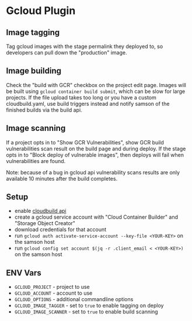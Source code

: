 # Gcloud Plugin

## Image tagging

Tag gcloud images with the stage permalink they deployed to, so developers can pull down the "production" image.

## Image building

Check the "build with GCR" checkbox on the project edit page.
Images will be built using `gcloud container build submit`, which can be slow for large projects.
If the file upload takes too long or you have a custom cloudbuild.yaml, use build triggers instead and
notify samson of the finished builds via the build api.

## Image scanning

If a project opts in to "Show GCR Vulnerabilities", show GCR build vulnerabilities scan result on the build page and during deploy.
If the stage opts in to "Block deploy of vulnerable images", then deploys will fail when vulnerabilities are found.

Note: because of a bug in gcloud api vulnerability scans results are only available 10 minutes after the build completes.

## Setup

 - enable [cloudbuild api](https://console.cloud.google.com/apis/api/cloudbuild.googleapis.com/overview)
 - create a gcloud service account with "Cloud Container Builder" and "Storage Object Creator"
 - download credentials for that account
 - run `gcloud auth activate-service-account --key-file <YOUR-KEY>` on the samson host
 - run `gcloud config set account $(jq -r .client_email < <YOUR-KEY>)` on the samson host

## ENV Vars

  - `GCLOUD_PROJECT` - project to use
  - `GCLOUD_ACCOUNT` - account to use
  - `GCLOUD_OPTIONS` - additional commandline options
  - `GCLOUD_IMAGE_TAGGER` - set to `true` to enable tagging on deploy
  - `GCLOUD_IMAGE_SCANNER` - set to `true` to enable build scanning 
